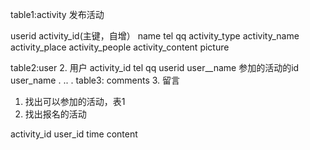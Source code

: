 table1:activity
发布活动


userid
activity_id(主键，自增）
name
tel
qq
activity_type
activity_name
activity_place
activity_people
activity_content
picture

table2:user
2. 用户
activity_id
tel
qq
userid
user__name  参加的活动的id
user_name
.
..
.
table3: comments
3. 留言
1. 找出可以参加的活动，表1
2. 找出报名的活动

activity_id 
user_id
time 
content
